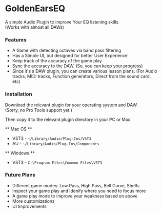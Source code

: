 # GoldenEarsEQ

A simple Audio Plugin to improve Your EQ listening skills.<br/>
(Works with almost all DAWs)

### Features

* A Game with detecting octaves via band pass filtering
* Has a Simple UI, but designed for better User Experience
* Keep track of the accuracy of the game play
* Sync the accuracy to the DAW. (So, you can keep your progress)
* Since it's a DAW plugin, you can create various lesson plans. (For Audio tracks, MIDI tracks, Function generators, Direct from the sound card, etc)

### Installation

Download the relevant plugin for your operating system and DAW.<br/>
(Sorry, no Pro Tools support yet.)

Then copy it to the relevant plugin directory in your PC or Mac.

** Mac OS **

* VST3 - `~/Library/Audio/Plug-Ins/VST3`
* AU - `~/Library/Audio/Plug-Ins/Components`

** Windows **

* VST3 - `C:\Program Files\Common Files\VST3`

### Future Plans

* Different game modes: Low Pass, High Pass, Bell Curve, Shelfs
* Inspect your game play and idenify where you need to focus more
* A game play mode to improve your weakness based on above
* More customizations
* UI Improvements
